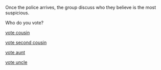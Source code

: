 Once the police arrives, the group discuss who they believe is the most suspicious.

Who do you vote?

[vote cousin](uncledeath.md)

[vote second cousin](../endings/badend1.md)

[vote aunt](./endings/goodend.md)

[vote uncle]()